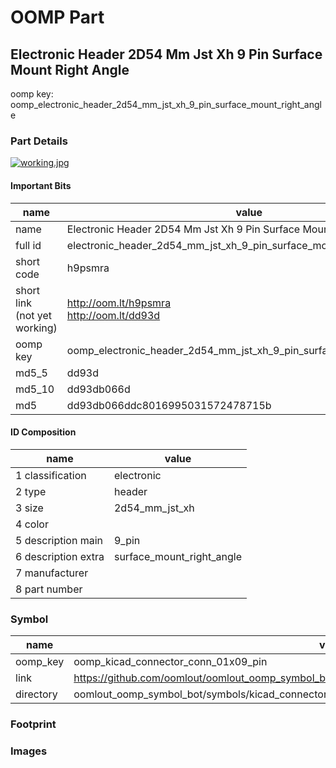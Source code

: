 # OOMP Part  
## Electronic Header 2D54 Mm Jst Xh 9 Pin Surface Mount Right Angle  
  
oomp key: oomp_electronic_header_2d54_mm_jst_xh_9_pin_surface_mount_right_angle  
  
### Part Details  
  
[![working.jpg](working_600.jpg)](working.jpg)  
  
#### Important Bits  
| name | value | 
| --- | --- | 
| name | Electronic Header 2D54 Mm Jst Xh 9 Pin Surface Mount Right Angle | 
| full id | electronic_header_2d54_mm_jst_xh_9_pin_surface_mount_right_angle | 
| short code | h9psmra | 
| short link<br>(not yet working) | http://oom.lt/h9psmra<br>http://oom.lt/dd93d | 
| oomp key | oomp_electronic_header_2d54_mm_jst_xh_9_pin_surface_mount_right_angle | 
| md5_5 | dd93d | 
| md5_10 | dd93db066d | 
| md5 | dd93db066ddc8016995031572478715b | 
#### ID Composition  
| name | value | 
| --- | --- | 
| 1 classification | electronic | 
| 2 type | header | 
| 3 size | 2d54_mm_jst_xh | 
| 4 color |  | 
| 5 description main | 9_pin | 
| 6 description extra | surface_mount_right_angle | 
| 7 manufacturer |  | 
| 8 part number |  | 
### Symbol  
| name | value | 
| --- | --- | 
| oomp_key | oomp_kicad_connector_conn_01x09_pin | 
| link | https://github.com/oomlout/oomlout_oomp_symbol_bot/tree/main/symbols/kicad_connector_conn_01x09_pin | 
| directory | oomlout_oomp_symbol_bot/symbols/kicad_connector_conn_01x09_pin//working/working.kicad_sym | 
### Footprint  
### Images  
